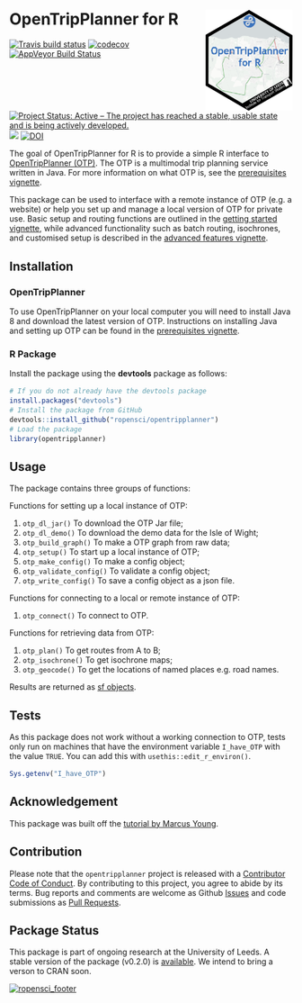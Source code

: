 
<!-- README.md is generated from README.Rmd. Please edit that file -->

# OpenTripPlanner for R <a href='https://itsleeds.github.io/'><img src='man/figures/logo.png' align="right" height=180/></a>

[![Travis build
status](https://travis-ci.org/ropensci/opentripplanner.svg)](https://travis-ci.org/ropensci/opentripplanner)
[![codecov](https://codecov.io/gh/ropensci/opentripplanner/branch/master/graph/badge.svg)](https://codecov.io/gh/ropensci/opentripplanner)
[![AppVeyor Build
Status](https://ci.appveyor.com/api/projects/status/github/ropensci/opentripplanner?branch=master&svg=true)](https://ci.appveyor.com/project/mem48/opentripplanner)
[![Project Status: Active – The project has reached a stable, usable
state and is being actively
developed.](https://www.repostatus.org/badges/latest/active.svg)](https://www.repostatus.org/#active)
[![](https://badges.ropensci.org/295_status.svg)](https://github.com/ropensci/onboarding/issues/295)
[![DOI](https://zenodo.org/badge/DOI/10.5281/zenodo.3558311.svg)](https://doi.org/10.5281/zenodo.3558311)

The goal of OpenTripPlanner for R is to provide a simple R interface to
[OpenTripPlanner (OTP)](https://www.opentripplanner.org/). The OTP is a
multimodal trip planning service written in Java. For more information
on what OTP is, see the [prerequisites
vignette](https://docs.ropensci.org/opentripplanner/articles/prerequisites.html).

This package can be used to interface with a remote instance of OTP
(e.g. a website) or help you set up and manage a local version of OTP
for private use. Basic setup and routing functions are outlined in the
[getting started
vignette](https://docs.ropensci.org/opentripplanner/articles/opentripplanner.html),
while advanced functionality such as batch routing, isochrones, and
customised setup is described in the [advanced features
vignette](https://docs.ropensci.org/opentripplanner/articles/advanced_features.html).

## Installation

### OpenTripPlanner

To use OpenTripPlanner on your local computer you will need to install
Java 8 and download the latest version of OTP. Instructions on
installing Java and setting up OTP can be found in the [prerequisites
vignette](https://docs.ropensci.org/opentripplanner/articles/prerequisites.html).

### R Package

Install the package using the **devtools** package as follows:

``` r
# If you do not already have the devtools package
install.packages("devtools")
# Install the package from GitHub
devtools::install_github("ropensci/opentripplanner")
# Load the package
library(opentripplanner)
```

## Usage

The package contains three groups of functions:

Functions for setting up a local instance of OTP:

1.  `otp_dl_jar()` To download the OTP Jar file;
2.  `otp_dl_demo()` To download the demo data for the Isle of Wight;
3.  `otp_build_graph()` To make a OTP graph from raw data;
4.  `otp_setup()` To start up a local instance of OTP;
5.  `otp_make_config()` To make a config object;
6.  `otp_validate_config()` To validate a config object;
7.  `otp_write_config()` To save a config object as a json file.

Functions for connecting to a local or remote instance of OTP:

1.  `otp_connect()` To connect to OTP.

Functions for retrieving data from OTP:

1.  `otp_plan()` To get routes from A to B;
2.  `otp_isochrone()` To get isochrone maps;
3.  `otp_geocode()` To get the locations of named places e.g. road
    names.

Results are returned as [sf
objects](https://CRAN.R-project.org/package=sf).

## Tests

As this package does not work without a working connection to OTP, tests
only run on machines that have the environment variable `I_have_OTP`
with the value `TRUE`. You can add this with
`usethis::edit_r_environ()`.

``` r
Sys.getenv("I_have_OTP")
```

## Acknowledgement

This package was built off the [tutorial by Marcus
Young](https://github.com/marcusyoung/otp-tutorial).

## Contribution

Please note that the `opentripplanner` project is released with a
[Contributor Code of Conduct](CODE_OF_CONDUCT.md). By contributing to
this project, you agree to abide by its terms. Bug reports and comments
are welcome as Github
[Issues](https://github.com/ropensci/opentripplanner/issues) and code
submissions as [Pull
Requests](https://github.com/ropensci/opentripplanner/pulls).

## Package Status

This package is part of ongoing research at the University of Leeds. A
stable version of the package (v0.2.0) is
[available](https://github.com/ropensci/opentripplanner/releases/tag/0.2).
We intend to bring a verson to CRAN soon.

[![ropensci\_footer](https://ropensci.org/public_images/ropensci_footer.png)](https://ropensci.org)
